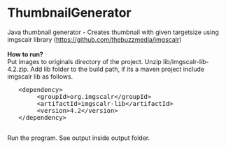 ThumbnailGenerator
==================

Java thumbnail generator - Creates thumbnail with given targetsize using imgscalr library (https://github.com/thebuzzmedia/imgscalr) 
 <br>
 <br>
 <b>How to run?</b> <br>
 Put images to originals directory of the project.
 Unzip lib/imgscalr-lib-4.2.zip. Add lib folder to the build path,
 if its a maven project include imgscalr lib as follows.
 
   <pre>
   &lt;dependency&gt;
        &lt;groupId&gt;org.imgscalr&lt;/groupId&gt;
        &lt;artifactId&gt;imgscalr-lib&lt;/artifactId&gt;
        &lt;version&gt;4.2&lt;/version&gt;
   &lt;/dependency&gt;
   </pre>
   
  
  Run the program. See output inside output folder.
   
